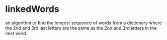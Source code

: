 # linkedWords
an algorithm to find the longest sequence of words from a dictionary where the 2nd and 3rd last letters are the same as the 2nd and 3rd letters in the next word.
